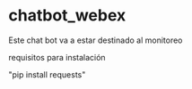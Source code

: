 # chatbot_webex
Este chat bot va a estar destinado al monitoreo 

requisitos para instalación

"pip install requests"
